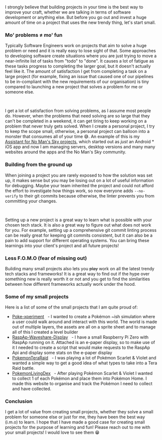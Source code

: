 I strongly believe that building projects in your time is the best way to improve your craft, whether we are talking in terms of software development or anything else. But before you go out and invest a huge amount of time on a project that uses the new trendy thing, let's start small.

### Mo' problems ≠ mo' fun

Typically Software Engineers work on projects that aim to solve a huge problem or need and it is really easy to lose sight of that. Some approaches to developing software create situations where you are just trying to move a near-infinite list of tasks from "todo" to "done". It causes a lot of fatigue as these tasks progress to completing the larger goal, but it doesn't actually feel like it. The amount of satisfaction I get from completing a task on a large project (for example, fixing an issue that caused one of our pipelines to be in-compliant with the new requirements of our organisation) is tiny compared to launching a new project that solves a problem for me or someone else.

<br />

I get a lot of satisfaction from solving problems, as I assume most people do. However, when the problems that need solving are so large that they can't be completed in a weekend, it can get tiring to keep working on a problem that never truly gets solved. When I create a personal project, I try to keep the scope small, otherwise, a personal project can balloon into a monster that consumes all of your time 😅. An example of this is my [Assistant for No Man's Sky projects](https://github.com/AssistantNMS), which started out as _just_ an Android \* iOS app and now I am managing servers, desktop versions and many many websites around the apps and the No Man's Sky community.

### Building from the ground up

When joining a project you are rarely exposed to how the solution was set up, it makes sense but you may be losing out on a lot of useful information for debugging. Maybe your team inherited the project and could not afford the effort to investigate how things work, so now everyone adds `--no-verify` to their git commits because otherwise, the linter prevents you from committing your changes.

<br />

Setting up a new project is a great way to learn what is possible with your chosen tech stack. It is also a great way to figure out what does not work for you. For example, setting up a comprehensive git commit linting process can be really great for keeping git commits consistent, but it can also be a pain to add support for different operating systems. You can bring these learnings into your client's project and all future projects!

### Less F.O.M.O (fear of missing out)

Building many small projects also lets you ~~play~~ work on all the latest trendy tech stacks and frameworks! It is a great way to find out if the hype over something new is really worth it or not and you get to find the similarities between how different frameworks actually work under the hood.

### Some of my small projects

Here is a list of some of the small projects that I am quite proud of:

- [Poke-xperiment](https://github.com/Khaoz-Topsy/Poke-xperiment)
    - I wanted to create a Pokémon ~ish simulation where a user could walk around and interact with this world. The world is made out of multiple layers, the assets are all on a sprite sheet and to manage all of this I created a level builder
- [RaspAp-Waveshare-Display](https://github.com/Khaoz-Topsy/RaspAp-Waveshare-Display)
    - I have a small Raspberry Pi Zero with RaspAp running on it. Attached is an e-paper display, so to make use of it I needed to create a script that would make requests to the RaspAp Api and display some stats on the e-paper display
- [PokemonTeraRaid](https://github.com/AssistantApps/PokemonTeraRaid)
    - I was playing a lot of Pokémon Scarlet & Violet and wanted a simple way to get a good idea of what types to take into a Tera Raid battle.
- [PokemonLivingDex](https://github.com/AssistantApps/PokemonLivingDex)
    - After playing Pokémon Scarlet & Violet I wanted to collect 1 of each Pokémon and place them into Pokémon Home. I made this website to organise and track the Pokémon I need to collect and have collected.

### Conclusion

I get a lot of value from creating small projects, whether they solve a small problem for someone else or just for me, they have been the best way (i.m.o) to learn. I hope that I have made a good case for creating small projects for the purpose of learning and fun! Please reach out to me with your small projects! I would love to see them 😁
